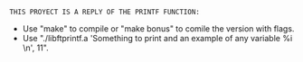    THIS PROYECT IS A REPLY OF THE PRINTF FUNCTION:

- Use "make" to compile or "make bonus" to comile the version with flags.
- Use "./libftprintf.a 'Something to print and an example of any variable %i \n', 11".
